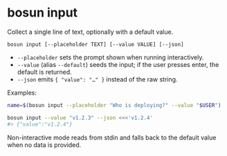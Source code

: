 # bosun input

Collect a single line of text, optionally with a default value.

```
bosun input [--placeholder TEXT] [--value VALUE] [--json]
```

- `--placeholder` sets the prompt shown when running interactively.
- `--value` (alias `--default`) seeds the input; if the user presses enter, the default is returned.
- `--json` emits `{ "value": "…" }` instead of the raw string.

Examples:

```bash
name=$(bosun input --placeholder "Who is deploying?" --value "$USER")

bosun input --value "v1.2.3" --json <<<'v1.2.4'
#> {"value":"v1.2.4"}
```

Non-interactive mode reads from stdin and falls back to the default value when no data is provided.
